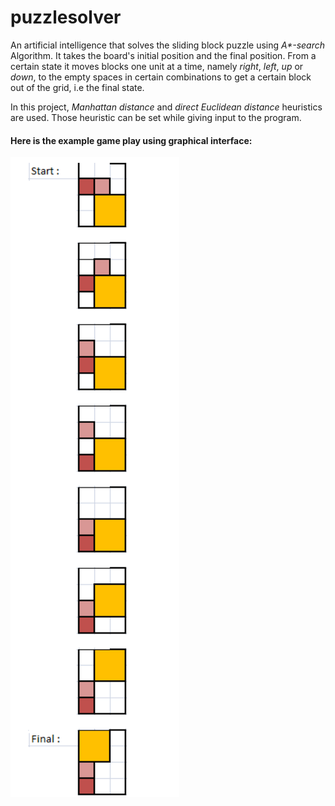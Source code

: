 # puzzlesolver

An artificial intelligence that solves the sliding block puzzle using _A*-search_ Algorithm. It takes the board's initial position and the final position. From a certain state it moves blocks one unit at a time, namely _right_, _left_, _up_ or _down_, to the empty spaces in certain combinations to get a certain block out of the grid, i.e the final state. 

In this project, _Manhattan distance_ and _direct Euclidean distance_ heuristics are used. Those heuristic can be set while giving input to the program.

#### Here is the example game play using graphical interface:
![alt text][example-game-play]

[example-game-play]: https://github.com/swifthfg/puzzlesolver/blob/master/resources/example-game-play.png